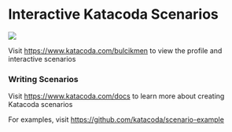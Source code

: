 # Interactive Katacoda Scenarios

[![](http://shields.katacoda.com/katacoda/bulcikmen/count.svg)](https://www.katacoda.com/bulcikmen "Get your profile on Katacoda.com")

Visit https://www.katacoda.com/bulcikmen to view the profile and interactive scenarios

### Writing Scenarios
Visit https://www.katacoda.com/docs to learn more about creating Katacoda scenarios

For examples, visit https://github.com/katacoda/scenario-example
